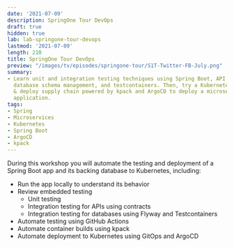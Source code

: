 ```yaml
---
date: '2021-07-09'
description: SpringOne Tour DevOps
draft: true
hidden: true
lab: lab-springone-tour-devops
lastmod: '2021-07-09'
length: 210
title: SpringOne Tour DevOps
preview: "/images/tv/episodes/springone-tour/S1T-Twitter-FB-July.png"
summary:
- Learn unit and integration testing techniques using Spring Boot, API contracts,
  database schema management, and testcontainers. Then, try a Kubernetes-native build
  & deploy supply chain powered by kpack and ArgoCD to deploy a microservice-based
  application.
tags:
- Spring
- Microservices
- Kubernetes
- Spring Boot
- ArgoCD
- kpack
---
```


During this workshop you will automate the testing and deployment of a Spring Boot app and its backing database to Kubernetes, including:

- Run the app locally to understand its behavior
- Review embedded testing
    - Unit testing
    - Integration testing for APIs using contracts
    - Integration testing for databases using Flyway and Testcontainers
- Automate testing using GitHub Actions
- Automate container builds using kpack
- Automate deployment to Kubernetes using GitOps and ArgoCD
